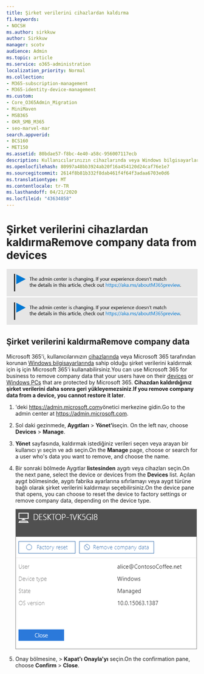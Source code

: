 ```yaml
---
title: Şirket verilerini cihazlardan kaldırma
f1.keywords:
- NOCSH
ms.author: sirkkuw
author: Sirkkuw
manager: scotv
audience: Admin
ms.topic: article
ms.service: o365-administration
localization_priority: Normal
ms.collection:
- M365-subscription-management
- M365-identity-device-management
ms.custom:
- Core_O365Admin_Migration
- MiniMaven
- MSB365
- OKR_SMB_M365
- seo-marvel-mar
search.appverid:
- BCS160
- MET150
ms.assetid: 80bdae57-f8bc-4e40-a58c-956007117ecb
description: Kullanıcılarınızın cihazlarında veya Windows bilgisayarlarında bulunan şirket verilerini kaldırmak için iş için Microsoft 365'i nasıl kullanacağınızı keşfedin.
ms.openlocfilehash: 80997a48bb3924ab20f16a454120d24caf76e1e7
ms.sourcegitcommit: 2614f8b81b332f8dab461f4f64f3adaa6703e0d6
ms.translationtype: MT
ms.contentlocale: tr-TR
ms.lasthandoff: 04/21/2020
ms.locfileid: "43634858"
---
```

# <a name="remove-company-data-from-devices"></a><span data-ttu-id="cbbcd-103">Şirket verilerini cihazlardan kaldırma</span><span class="sxs-lookup"><span data-stu-id="cbbcd-103">Remove company data from devices</span></span>

<span data-ttu-id="cbbcd-104">[![Yönetim merkezinin değiştiğini size bildirmeye yarayan etiket ve daha fazla ayrıntıyı aka.ms/aboutM365preview sayfasında bulabilirsiniz.](../media/m365admincenterchanging.png)](https://docs.microsoft.com/office365/admin/microsoft-365-admin-center-preview)</span><span class="sxs-lookup"><span data-stu-id="cbbcd-104">[![Label to let you know the admin center is changing and you can find more details at aka.ms/aboutM365preview.](../media/m365admincenterchanging.png)](https://docs.microsoft.com/office365/admin/microsoft-365-admin-center-preview)</span></span>

## <a name="remove-company-data"></a><span data-ttu-id="cbbcd-105">Şirket verilerini kaldırma</span><span class="sxs-lookup"><span data-stu-id="cbbcd-105">Remove company data</span></span>

<span data-ttu-id="cbbcd-106">Microsoft 365'i, kullanıcılarınızın [cihazlarında](app-protection-settings-for-android-and-ios.md) veya Microsoft 365 tarafından korunan [Windows bilgisayarlarında](protection-settings-for-windows-10-devices.md) sahip olduğu şirket verilerini kaldırmak için iş için Microsoft 365'i kullanabilirsiniz.</span><span class="sxs-lookup"><span data-stu-id="cbbcd-106">You can use Microsoft 365 for business to remove company data that your users have on their [devices](app-protection-settings-for-android-and-ios.md) or [Windows PCs](protection-settings-for-windows-10-devices.md) that are protected by Microsoft 365.</span></span> <span data-ttu-id="cbbcd-107">**Cihazdan kaldırdığınız şirket verilerini daha sonra geri yükleyemezsiniz**.</span><span class="sxs-lookup"><span data-stu-id="cbbcd-107">**If you remove company data from a device, you cannot restore it later**.</span></span> 
  
1. <span data-ttu-id="cbbcd-108">'deki <a href="https://go.microsoft.com/fwlink/p/?linkid=837890" target="_blank">https://admin.microsoft.com</a>yönetici merkezine gidin.</span><span class="sxs-lookup"><span data-stu-id="cbbcd-108">Go to the admin center at <a href="https://go.microsoft.com/fwlink/p/?linkid=837890" target="_blank">https://admin.microsoft.com</a>.</span></span>
    
2. <span data-ttu-id="cbbcd-109">Sol daki gezinmede, **Aygıtları** \> **Yönet'i**seçin.  </span><span class="sxs-lookup"><span data-stu-id="cbbcd-109">On the left nav, choose **Devices**  \> **Manage**.</span></span>
  
3. <span data-ttu-id="cbbcd-110">**Yönet** sayfasında, kaldırmak istediğiniz verileri seçen veya arayan bir kullanıcı yı seçin ve adı seçin.</span><span class="sxs-lookup"><span data-stu-id="cbbcd-110">On the **Manage** page, choose or search for a user who's data you want to remove, and choose the name.</span></span> 
    
4. <span data-ttu-id="cbbcd-111">Bir sonraki bölmede Aygıtlar **listesinden** aygıtı veya cihazları seçin.</span><span class="sxs-lookup"><span data-stu-id="cbbcd-111">On the next pane, select the device or devices from the **Devices** list.</span></span> <span data-ttu-id="cbbcd-112">Açılan aygıt bölmesinde, aygıtı fabrika ayarlarına sıfırlamayı veya aygıt türüne bağlı olarak şirket verilerini kaldırmayı seçebilirsiniz.</span><span class="sxs-lookup"><span data-stu-id="cbbcd-112">On the device pane that opens, you can choose to reset the device to factory settings or remove company data, depending on the device type.</span></span> 
    
    ![Şirket veri bölmesini kaldır'da, verileri kaldırmak istediğiniz aygıtı seçin.](../media/resetorremove.png)
  
5. <span data-ttu-id="cbbcd-114">Onay bölmesine, \> **Kapat'ı** **Onayla'yı** seçin.</span><span class="sxs-lookup"><span data-stu-id="cbbcd-114">On the confirmation pane, choose **Confirm** \> **Close**.</span></span>
    


